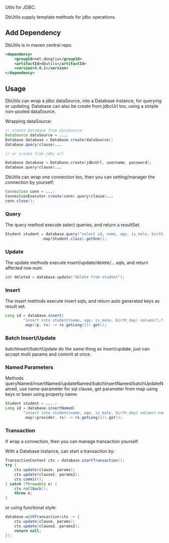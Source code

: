 Utils for JDBC.

DbUtils supply template methods for jdbc operations.

## Add Dependency

DbUtils is in maven central repo.

```xml
<dependency>
    <groupId>net.dongliu</groupId>
    <artifactId>dbutils</artifactId>
    <version>4.0.1</version>
</dependency>

```

## Usage

DbUtils can wrap a jdbc dataSource, into a Database instance, for querying or updating.
Database can also be create from jdbcUrl too, using a simple non-pooled dataSource.

Wrapping dataSource:

```java
// create Database from dataSource
DataSource dataSource = ...;
Database database = Database.create(dataSource);
database.query(clause)...

// or create from jdbc url

Database database = Database.create(jdbcUrl, username, password);
database.query(clause)...
```

DbUtils can wrap one connection too, then you can setting/manager the connection by yourself:

```java
Connection conn = ...;
ConnectionExecutor.create(conn).query(clause)...
conn.close();
```

### Query

The query method execute select queries, and return a resultSet.

```java
Student student = database.query("select id, name, age, is_male, birth_day from student where id=?", 1L)
                .map(Student.class).getOne();
```

### Update

The update methods execute insert/update/delete/... sqls, and return affected row num.

```java
int deleted = database.update("delete from student");
```

### Insert

The insert methods execute insert sqls, and return auto generated keys as result set.

```java
Long id = database.insert(
        "insert into student(name, age, is_male, birth_day) values(?,?,?,?)", name, age, true, birthDay)
        .map((p, rs) -> rs.getLong(1)).get();
```

### Batch Insert/Update

batchInsert/batchUpdate do the same thing as insert/update, just can accept multi params and commit at once.

### Named Parameters

Methods queryNamed/insertNamed/updateNamed/batchInsertNamed/batchUpdateNamed, use name-parameter for sql clause, get parameter from map using keys or bean using property name:

```java
Student student = ....;
Long id = database.insertNamed(
        "insert into student(name, age, is_male, birth_day) values(:name,:age,:isMale,:birthDay)", student)
        .map((provider, rs) -> rs.getLong(1)).get();

```

### Transaction

If wrap a connection, then you can manage transaction yourself.

With a Database instance, can start a transaction by:
```java
TransactionContext ctx = database.startTransaction();
try {
    ctx.update(clause, params);
    ctx.update(clause2, params2);
    ctx.commit();
} catch (Throwable e) {
    ctx.rollback();
    throw e;
}
```

or using functional style:

```java
database.withTransaction(ctx -> {
    ctx.update(clause, params);
    ctx.update(clause2, params2);
    return null;
});
```

